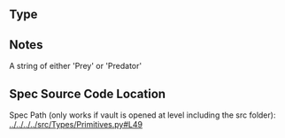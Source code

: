 ## Type

## Notes

A string of either 'Prey' or 'Predator'
## Spec Source Code Location

Spec Path (only works if vault is opened at level including the src folder): [../../../../src/Types/Primitives.py#L49](../../../../src/Types/Primitives.py#L49)

